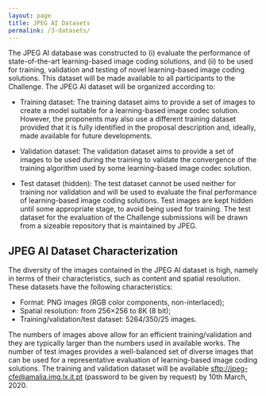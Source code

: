 ```yaml
---
layout: page
title: JPEG AI Datasets
permalink: /3-datasets/
---
```


The JPEG AI database was constructed to (i) evaluate the performance of state-of-the-art 
learning-based image coding solutions, and (ii) to be used for training, validation and 
testing of novel learning-based image coding solutions. This dataset will be made available 
to all participants to the Challenge. The JPEG AI dataset will be organized according to:

* Training dataset: The training dataset aims to provide a set of images to create a model 
suitable for a learning-based image codec solution. However, the proponents may also use a 
different training dataset provided that it is fully identified in the proposal description 
and, ideally, made available for future developments.

* Validation dataset: The validation dataset aims to provide a set of images to be used during 
the training to validate the convergence of the training algorithm used by some 
learning-based image codec solution.

* Test dataset (hidden): The test dataset cannot be used neither for training nor validation and 
will be used to evaluate the final performance of learning-based image coding solutions. Test images 
are kept hidden until some appropriate stage, to avoid being used for training. The test dataset 
for the evaluation of the Challenge submissions will be drawn from a sizeable repository 
that is maintained by JPEG.

## JPEG AI Dataset Characterization

The diversity of the images contained in the JPEG AI dataset is high, namely in terms of their 
characteristics, such as content and spatial resolution. These datasets have the following characteristics:

* Format: PNG images (RGB color components, non-interlaced);
* Spatial resolution: from 256×256 to 8K (8 bit);
* Training/validation/test dataset: 5264/350/25 images.

The numbers of images above allow for an efficient training/validation and they are typically larger than 
the numbers used in available works. The number of test images provides a 
well-balanced set of diverse images that can be used for a representative evaluation of 
learning-based image coding solutions. The training and validation dataset will be available 
[sftp://jpeg-cfe@amalia.img.lx.it.pt]() (password to be given by request) by 10th March, 2020.

